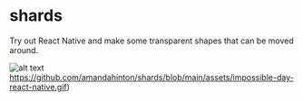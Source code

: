 # shards

Try out React Native and make some transparent shapes that can be moved around.

![alt text](https://github.com/amandahinton/shards/blob/main/assets/impossible-day-react-native.gif)https://github.com/amandahinton/shards/blob/main/assets/impossible-day-react-native.gif)
